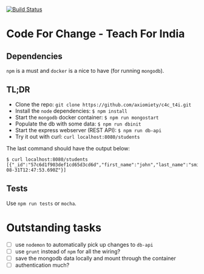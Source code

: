 [![Build Status](https://travis-ci.org/axiomiety/c4c_t4i.svg?branch=master)](https://travis-ci.org/axiomiety/c4c_t4i)

# Code For Change - Teach For India

## Dependencies

`npm` is a must and `docker` is a nice to have (for running `mongodb`).

## TL;DR

  * Clone the repo: `git clone https://github.com/axiomiety/c4c_t4i.git`
  * Install the `node` dependencies: `$ npm install`
  * Start the `mongodb` docker container: `$ npm run mongostart`
  * Populate the db with some data: `$ npm run dbinit`
  * Start the express webserver (REST API): `$ npm run db-api`
  * Try it out with curl: `curl localhost:8080/students`

The last command should have the output below:

    $ curl localhost:8080/students
    [{"_id":"57c6d1f903def1cd65d3cd6d","first_name":"john","last_name":"smith","id":321,"__v":0,"last_updated":"2016-08-31T12:47:53.690Z"}]

## Tests

Use `npm run tests` or `mocha`.

# Outstanding tasks

- [ ] use `nodemon` to automatically pick up changes to `db-api`
- [ ] use `grunt` instead of `npm` for all the wiring?
- [ ] save the mongodb data locally and mount through the container
- [ ] authentication much?
